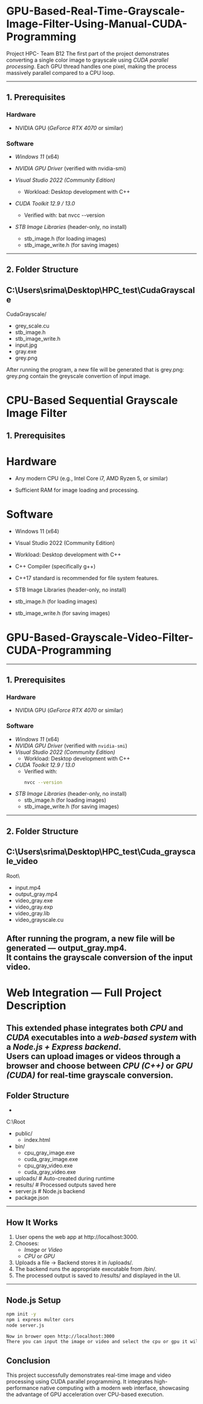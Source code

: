 # GPU-Based-Real-Time-Grayscale-Image-Filter-Using-Manual-CUDA-Programming

Project HPC- Team B12
The first part of the project demonstrates converting a single color image to grayscale using *CUDA parallel processing*. Each GPU thread handles one pixel, making the process massively parallel compared to a CPU loop.

---

## 1. Prerequisites

### Hardware
- NVIDIA GPU (*GeForce RTX 4070* or similar)

### Software
- *Windows 11* (x64)
- *NVIDIA GPU Driver* (verified with nvidia-smi)
- *Visual Studio 2022 (Community Edition)*
  - Workload: Desktop development with C++
- *CUDA Toolkit 12.9 / 13.0*
  - Verified with:
    bat
    nvcc --version
    
- *STB Image Libraries* (header-only, no install)
  - stb_image.h (for loading images)
  - stb_image_write.h (for saving images)

---

## 2. Folder Structure
C:\Users\srima\Desktop\HPC_test\CudaGrayscale
-
CudaGrayscale/
  - grey_scale.cu          
  - stb_image.h            
  - stb_image_write.h      
  - input.jpg              
  - gray.exe              
  - grey.png            

After running the program, a new file will be generated that is grey.png:
grey.png contain the greyscale convertion of input image.

# CPU-Based Sequential Grayscale Image Filter

## 1. Prerequisites

# Hardware
* Any modern CPU (e.g., Intel Core i7, AMD Ryzen 5, or similar)

* Sufficient RAM for image loading and processing.

# Software
* Windows 11 (x64)

* Visual Studio 2022 (Community Edition)

* Workload: Desktop development with C++

* C++ Compiler (specifically g++)

* C++17 standard is recommended for file system features.

* STB Image Libraries (header-only, no install)

* stb_image.h (for loading images)

* stb_image_write.h (for saving images)


# GPU-Based-Grayscale-Video-Filter-CUDA-Programming
---

## 1. Prerequisites

### Hardware
- NVIDIA GPU (*GeForce RTX 4070* or similar)

### Software
- *Windows 11* (x64)
- *NVIDIA GPU Driver* (verified with `nvidia-smi`)
- *Visual Studio 2022 (Community Edition)*
  - Workload: Desktop development with C++
- *CUDA Toolkit 12.9 / 13.0*
  - Verified with:
    ```bash
    nvcc --version
    ```
- *STB Image Libraries* (header-only, no install)
  - stb_image.h (for loading images)
  - stb_image_write.h (for saving images)

---

## 2. Folder Structure
C:\Users\srima\Desktop\HPC_test\Cuda_grayscale_video
-
Root\
  - input.mp4
  - output_gray.mp4
  - video_gray.exe
  - video_gray.exp
  - video_gray.lib
  - video_grayscale.cu

After running the program, a new file will be generated — **output_gray.mp4**.  
It contains the grayscale conversion of the input video.
---
# Web Integration — Full Project Description

This extended phase integrates both *CPU* and *CUDA* executables into a *web-based system* with a *Node.js + Express backend*.  
Users can upload images or videos through a browser and choose between *CPU (C++)* or *GPU (CUDA)* for real-time grayscale conversion.
---
## Folder Structure
-
C:\Root
- public/
    - index.html
- bin/
    - cpu_gray_image.exe
    - cuda_gray_image.exe
    - cpu_gray_video.exe
    - cuda_gray_video.exe
- uploads/ # Auto-created during runtime
- results/ # Processed outputs saved here 
- server.js # Node.js backend
- package.json

---

## How It Works

1. User opens the web app at http://localhost:3000.
2. Chooses:
   - *Image* or *Video*
   - *CPU* or *GPU*
3. Uploads a file → Backend stores it in /uploads/.
4. The backend runs the appropriate executable from /bin/.
5. The processed output is saved to /results/ and displayed in the UI.

---

## Node.js Setup

```bash
npm init -y
npm i express multer cors
node server.js

Now in brower open http://localhost:3000
There you can input the image or video and select the cpu or gpu it will run the corresponding and give the grayscale output.
```
## Conclusion

This project successfully demonstrates real-time image and video processing using CUDA parallel programming.
It integrates high-performance native computing with a modern web interface, showcasing the advantage of GPU acceleration over CPU-based execution.